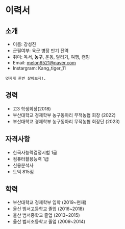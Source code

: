 ﻿# 이력서

## 소개
- 이름: 강성진
- 군필여부: 육군 병장 만기 전역
- 취미: 독서, **농구**, 운동, 달리기, 여행, 캠핑
- Email: melon6521@naver.com
- Instargram: Kang_tiger_11

```
멋지게 한번 살아보자!.
```

## 경력
- 고3 학생회장(2018)
- 부산대학교 경제학부 농구동아리 무적농협 회장 (2022)
- 부산대학교 경제학부 농구동아리 무적농협 회장단 (2023)

## 자격사항
- 한국사능력검정시험 1급
- 컴퓨터활용능력 1급
- 신용분석사
- 토익 815점

## 학력
- 부산대학교 경제학부 입학 (2019~현재)
- 울산 범서고등학교 졸업 (2016~2018)
- 울산 범서중학교 졸업 (2013~2015)
- 울산 범서초등학교 졸업 (2009~2014)